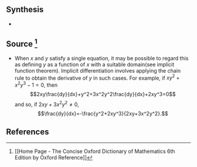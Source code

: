 ## Synthesis
- 
## Source [^1]
- When $x$ and $y$ satisfy a single equation, it may be possible to regard this as defining $y$ as a function of $x$ with a suitable domain(see implicit function theorem). Implicit differentiation involves applying the chain rule to obtain the derivative of $y$ in such cases. For example, if $xy^2+x^2y^3-1=0,$ then $$2xy\frac{dy}{dx}+y^2+3x^2y^2\frac{dy}{dx}+2xy^3=0$$and so, if $2xy + 3x^2y^2 \ne 0$, $$\frac{dy}{dx}=-\frac{y^2+2xy^3}{2xy+3x^2y^2}.$$
## References

[^1]: [[Home Page - The Concise Oxford Dictionary of Mathematics 6th Edition by Oxford Reference]]